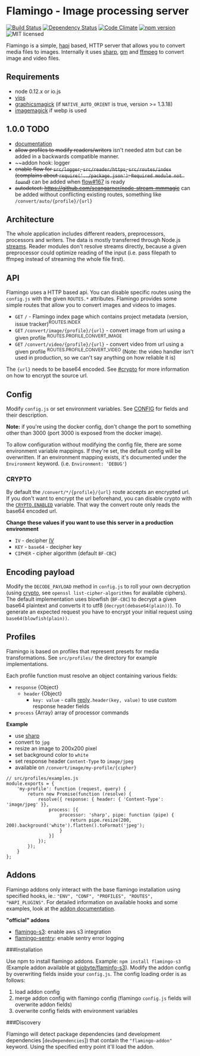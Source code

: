# Flamingo - Image processing server
[![Build Status](https://travis-ci.org/piobyte/flamingo.png?branch=master)](https://travis-ci.org/piobyte/flamingo)
[![Dependency Status](https://david-dm.org/piobyte/flamingo.svg)](https://david-dm.org/piobyte/flamingo)
[![Code Climate](https://codeclimate.com/github/piobyte/flamingo.png)](https://codeclimate.com/github/piobyte/flamingo)
[![npm version](https://badge.fury.io/js/flamingo.svg)](https://www.npmjs.com/package/flamingo)
![MIT licensed](https://img.shields.io/github/license/piobyte/flamingo.svg)

Flamingo is a simple, [hapi](http://hapijs.com/) based, HTTP server that allows you to convert media files to images.
Internally it uses [sharp](https://github.com/lovell/sharp), [gm](https://github.com/aheckmann/gm) and [ffmpeg](https://github.com/fluent-ffmpeg/node-fluent-ffmpeg) to convert image and video files.

## Requirements

- node 0.12.x or io.js
- [vips](http://www.vips.ecs.soton.ac.uk/index.php?title=VIPS)
- [graphicsmagick](http://www.graphicsmagick.org/) (if `NATIVE_AUTO_ORIENT` is true, version >= 1.3.18)
- [imagemagick](http://www.imagemagick.org/) if webp is used

## 1.0.0 TODO

- [documentation](https://piobyte.github.io/flamingo/)
- ~~allow profiles to modify readers/writers~~ isn't needed atm but can be added in a backwards compatible manner.
- ~~addon hook: logger
- ~~enable flow for `src/logger`, `src/reader/https`, `src/routes/index` (complains about `require('../package.json')`: `Required module not found`)~~ can be added when [flow#167](https://github.com/facebook/flow/issues/167) is ready
- ~~autodetect: https://github.com/seangarner/node-stream-mmmagic~~ can be added without conflicting existing routes, something like `/convert/auto/{profile}/{url}`

## Architecture

The whole application includes different readers, preprocessors, processors and writers.
The data is mostly transferred through Node.js [streams](http://nodejs.org/api/stream.html).
Reader modules don't resolve streams directly, because a given preprocessor could optimize reading of the input (i.e. pass filepath to ffmpeg instead of streaming the whole file first).

## API

Flamingo uses a HTTP based api. You can disable specific routes using the `config.js` with the given `ROUTES.*` attributes.
Flamingo provides some simple routes that allow you to convert images and videos to images.

- `GET` `/` - Flamingo index page which contains project metadata (version, issue tracker)<sup>ROUTES.INDEX</sup>
- `GET` `/convert/image/{profile}/{url}` - convert image from url using a given profile <sup>ROUTES.PROFILE_CONVERT_IMAGE</sup>
- `GET` `/convert/video/{profile}/{url}` - convert video from url using a given profile <sup>ROUTES.PROFILE_CONVERT_VIDEO</sup> (Note: the video handler isn't used in production, so we can't say anything on how reliable it is)

The `{url}` needs to be base64 encoded. See [#crypto](#crypto) for more information on how to encrypt the source url.

## Config

Modify `config.js` or set environment variables. See [CONFIG](https://piobyte.github.io/flamingo/module-flamingo_config-CONFIG.html) for fields and their description.

__Note:__ if you're using the docker config, don't change the port to something other than 3000 (port 3000 is exposed from the docker image).

To allow configuration without modifying the config file, there are some environment variable mappings.
If they're set, the default config will be overwritten. If an environment mapping exists,
it's documented under the `Environment` keyword. (i.e. `Environment: 'DEBUG'`)

### CRYPTO

By default the `/convert/*/{profile}/{url}` route accepts an encrypted url.
If you don't want to encrypt the url beforehand, you can disable crypto with the [`CRYPTO.ENABLED`](http://localhost:63342/flamingo/docs/module-flamingo_config-CONFIG.html#.CRYPTO) variable.
That way the convert route only reads the base64 encoded url.

__Change these values if you want to use this server in a production environment__

- `IV` - decipher [IV](https://en.wikipedia.org/wiki/Initialization_vector)
- `KEY` - `base64` - decipher key
- `CIPHER` - cipher algorithm (default `BF-CBC`)

## Encoding payload

Modify the `DECODE_PAYLOAD` method in `config.js` to roll your own decryption (using [crypto](http://nodejs.org/api/crypto.html), see `openssl list-cipher-algorithms` for available ciphers).
The default implementation uses blowfish (`BF-CBC`) to decrypt a given base64 plaintext and converts it to utf8 (`decrypt(debase64(plain))`).
To generate an expected request you have to encrypt your initial request using `base64(blowfish(plain))`.

## Profiles

Flamingo is based on profiles that represent presets for media transformations.
See `src/profiles/` the directory for example implementations.

Each profile function must resolve an object containing various fields:

- `response` {Object}
    - `header` {Object}
        - `key: value` - calls [reply](http://hapijs.com/api#replyerr-result)`.header(key, value)` to use custom response header fields
- `process` {Array} array of processor commands

__Example__

- use [sharp](https://github.com/lovell/sharp)
- convert to `jpg`
- resize an image to 200x200 pixel
- set background color to `white`
- set response header `Content-Type` to `image/jpeg`
- available on `/convert/image/my-profile/{cipher}`

```
// src/profiles/examples.js
module.exports = {
    'my-profile': function (request, query) {
        return new Promise(function (resolve) {
            resolve({ response: { header: { 'Content-Type': 'image/jpeg' }},
                process: [{
                    processor: 'sharp', pipe: function (pipe) {
                        return pipe.resize(200, 200).background('white').flatten().toFormat('jpeg');
                    }
                }]
            });
        });
    }
};
```

## Addons

Flamingo addons only interact with the base flamingo installation using specified hooks, ie.: `"ENV", "CONF", "PROFILES", "ROUTES", "HAPI_PLUGINS"`.
For detailed information on available hooks and some examples, look at the [addon documentation](https://piobyte.github.io/flamingo/module-flamingo_src_addon.HOOKS.html).

__"official" addons__

- [flamingo-s3](https://github.com/piobyte/flaminfo-s3): enable aws s3 integration
- [flamingo-sentry](https://github.com/piobyte/flaminfo-sentry): enable sentry error logging

###Installation

Use npm to install flamingo addons. Example: `npm install flamingo-s3` (Example addon available at [piobyte/flaminfo-s3](https://github.com/piobyte/flaminfo-s3)).
Modify the addon config by overwriting fields inside your `config.js`. The config loading order is as follows:

1. load addon config
2. merge addon config with flamingo config (flamingo `config.js` fields will overwrite addon fields)
3. overwrite config fields with environment variables

###Discovery

Flamingo will detect package dependencies (and development dependencies [`devDependencies`]) that contain the `"flamingo-addon"` keyword.
Using the specified entry point it'll load the addon.

